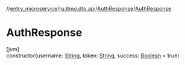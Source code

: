 //[entry_microservice](../../../index.md)/[ru.itmo.dto.api](../index.md)/[AuthResponse](index.md)/[AuthResponse](-auth-response.md)

# AuthResponse

[jvm]\
constructor(username: [String](https://kotlinlang.org/api/core/kotlin-stdlib/kotlin/-string/index.html), token: [String](https://kotlinlang.org/api/core/kotlin-stdlib/kotlin/-string/index.html), success: [Boolean](https://kotlinlang.org/api/core/kotlin-stdlib/kotlin/-boolean/index.html) = true)